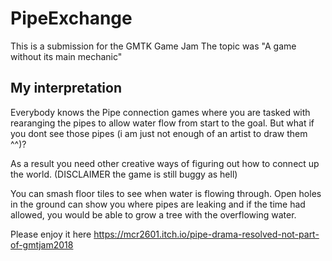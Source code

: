 # PipeExchange

This is a submission for the GMTK Game Jam
The topic was "A game without its main mechanic" 

## My interpretation

Everybody knows the Pipe connection games where you are tasked with rearanging the pipes to allow water flow from start to the goal. But what if you dont see those pipes (i am just not enough of an artist to draw them ^^)? 

As a result you need other creative ways of figuring out how to connect up the world. (DISCLAIMER the game is still buggy as hell)

You can smash floor tiles to see when water is flowing through. Open holes in the ground can show you where pipes are leaking and if the time had allowed, you would be able to grow a tree with the overflowing water.

Please enjoy it here <https://mcr2601.itch.io/pipe-drama-resolved-not-part-of-gmtjam2018>
